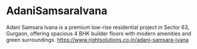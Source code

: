 # AdaniSamsaraIvana
Adani Samsara Ivana is a premium low-rise residential project in Sector 63, Gurgaon, offering spacious 4 BHK builder floors with modern amenities and green surroundings.
https://www.rightsolutions.co.in/adani-samsara-ivana
